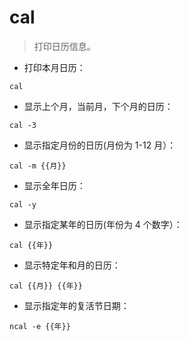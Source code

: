 # cal

> 打印日历信息。

- 打印本月日历：

`cal`

- 显示上个月，当前月，下个月的日历：

`cal -3`

- 显示指定月份的日历(月份为 1-12 月）：

`cal -m {{月}}`

- 显示全年日历：

`cal -y`

- 显示指定某年的日历(年份为 4 个数字）：

`cal {{年}}`

- 显示特定年和月的日历：

`cal {{月}} {{年}}`

- 显示指定年的复活节日期：

`ncal -e {{年}}`
